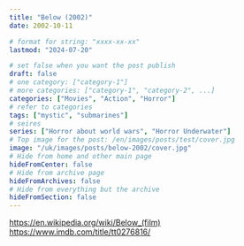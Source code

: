 ```yaml
---
title: "Below (2002)"
date: 2002-10-11

# format for string: "xxxx-xx-xx"
lastmod: "2024-07-20"

# set false when you want the post publish
draft: false
# one category: ["category-1"]
# more categories: ["category-1", "category-2", ...]
categories: ["Movies", "Action", "Horror"]
# refer to categories
tags: ["mystic", "submarines"]
# seires
series: ["Horror about world wars", "Horror Underwater"]
# Top image for the post: /en/images/posts/test/cover.jpg
image: "/uk/images/posts/below-2002/cover.jpg"
# Hide from home and other main page
hideFromCenter: false
# Hide from archive page
hideFromArchives: false
# Hide from everything but the archive
hideFromSection: false
---
```

https://en.wikipedia.org/wiki/Below_(film)
https://www.imdb.com/title/tt0276816/
<!--more-->